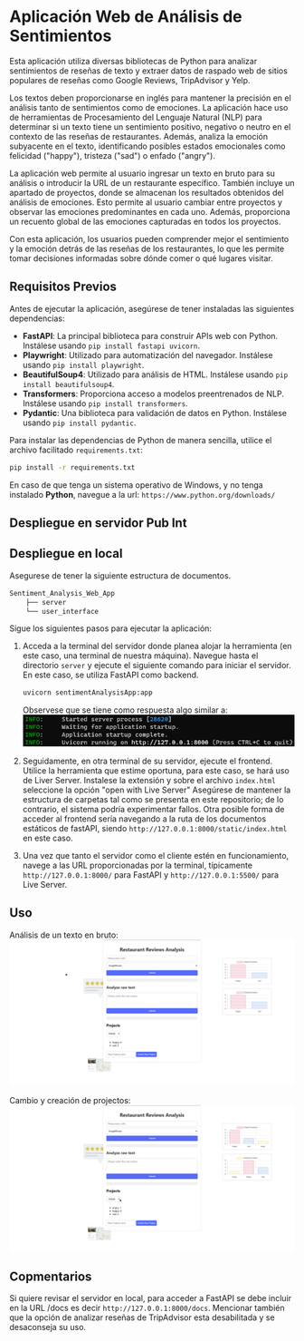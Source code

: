 # Aplicación Web de Análisis de Sentimientos

Esta aplicación utiliza diversas bibliotecas de Python para analizar sentimientos de reseñas de texto y extraer datos de raspado web de sitios populares de reseñas como Google Reviews, TripAdvisor y Yelp.

Los textos deben proporcionarse en inglés para mantener la precisión en el análisis tanto de sentimientos como de emociones. La aplicación hace uso de herramientas de Procesamiento del Lenguaje Natural (NLP) para determinar si un texto tiene un sentimiento positivo, negativo o neutro en el contexto de las reseñas de restaurantes. Además, analiza la emoción subyacente en el texto, identificando posibles estados emocionales como felicidad ("happy"), tristeza ("sad") o enfado ("angry").

La aplicación web permite al usuario ingresar un texto en bruto para su análisis o introducir la URL de un restaurante específico. También incluye un apartado de proyectos, donde se almacenan los resultados obtenidos del análisis de emociones. Esto permite al usuario cambiar entre proyectos y observar las emociones predominantes en cada uno. Además, proporciona un recuento global de las emociones capturadas en todos los proyectos.

Con esta aplicación, los usuarios pueden comprender mejor el sentimiento y la emoción detrás de las reseñas de los restaurantes, lo que les permite tomar decisiones informadas sobre dónde comer o qué lugares visitar.

## Requisitos Previos

Antes de ejecutar la aplicación, asegúrese de tener instaladas las siguientes dependencias:

- **FastAPI**: La principal biblioteca para construir APIs web con Python. Instálese usando `pip install fastapi uvicorn`.
- **Playwright**: Utilizado para automatización del navegador. Instálese usando `pip install playwright`.
- **BeautifulSoup4**: Utilizado para análisis de HTML. Instálese usando `pip install beautifulsoup4`.
- **Transformers**: Proporciona acceso a modelos preentrenados de NLP. Instálese usando `pip install transformers`.
- **Pydantic**: Una biblioteca para validación de datos en Python. Instálese usando `pip install pydantic`.

Para instalar las dependencias de Python de manera sencilla, utilice el archivo facilitado `requirements.txt`:

```bash
pip install -r requirements.txt
```

En caso de que tenga un sistema operativo de Windows, y no tenga instalado **Python**, navegue a la url: `https://www.python.org/downloads/`

## Despliegue en servidor Pub Int


## Despliegue en local

Asegurese de tener la siguiente estructura de documentos.

```
Sentiment_Analysis_Web_App
    ├── server
    └── user_interface
```

Sigue los siguientes pasos para ejecutar la aplicación:

1. Acceda a la terminal del servidor donde planea alojar la herramienta (en este caso, una terminal de nuestra máquina). Navegue hasta el directorio `server` y ejecute el siguiente comando para iniciar el servidor. En este caso, se utiliza FastAPI como backend.
   ```bash
   uvicorn sentimentAnalysisApp:app
   ```
   Observese que se tiene como respuesta algo similar a:
   ![ejecucion uvicorn main:app](media/uvicorn.png)
  
3. Seguidamente, en otra terminal de su servidor, ejecute el frontend. Utilice la herramienta que estime oportuna, para este caso, se hará uso de Liver Server. Instalese la extensión y sobre el archivo `index.html` seleccione la opción "open with Live Server" Asegúrese de mantener la estructura de carpetas tal como se presenta en este repositorio; de lo contrario, el sistema podría experimentar fallos. Otra posible forma de acceder al frontend sería navegando a la ruta de los documentos estáticos de fastAPI, siendo `http://127.0.0.1:8000/static/index.html` en este caso.

4. Una vez que tanto el servidor como el cliente estén en funcionamiento, navege a las URL proporcionadas por la terminal, típicamente `http://127.0.0.1:8000/` para FastAPI y `http://127.0.0.1:5500/` para Live Server.

## Uso

Análisis de un texto en bruto:
![Demo de la aplicación](media/analize_raw_text.gif)

Cambio y creación de projectos:
![Demo de la aplicación](media/project_change_and_creation.gif)

## Copmentarios

Si quiere revisar el servidor en local, para acceder a FastAPI se debe incluir en la URL /docs es decir `http://127.0.0.1:8000/docs`.
Mencionar también que la opción de analizar reseñas de TripAdvisor esta desabilitada y se desaconseja su uso.



